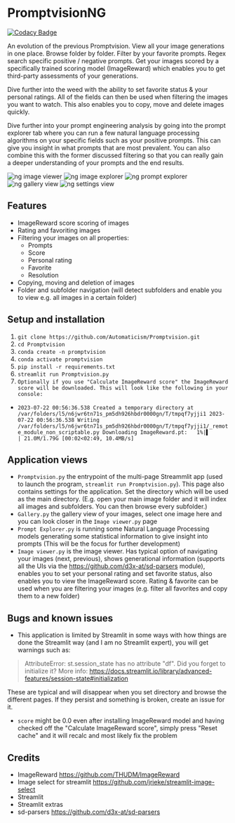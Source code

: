 # PromptvisionNG
[![Codacy Badge](https://app.codacy.com/project/badge/Grade/538da8df1fd74260bc4b783203ee9881)](https://app.codacy.com/gh/Automaticism/Promptvision/dashboard?utm_source=gh&utm_medium=referral&utm_content=&utm_campaign=Badge_grade)

An evolution of the previous Promptvision. View all your image generations in one place. Browse folder by folder. Filter by your favorite prompts. Regex search specific positive / negative prompts. Get your images scored by a specifically trained scoring model (ImageReward) which enables you to get third-party assessments of your generations.

Dive further into the weed with the ability to set favorite status & your personal ratings. All of the fields can then be used when filtering the images you want to watch. This also enables you to copy, move and delete images quickly.

Dive further into your prompt engineering analysis by going into the prompt explorer tab where you can run a few natural language processing algorithms on your specific fields such as your positive prompts. This can give you insight in what prompts that are most prevalent. You can also combine this with the former discussed filtering so that you can really gain a deeper understanding of your prompts and the end results.

![ng image viewer](https://github.com/Automaticism/Promptvision/assets/20763070/79cac5a4-7ef7-4bf4-8c35-87aa18bc8171)
![ng image explorer](https://github.com/Automaticism/Promptvision/assets/20763070/0998671a-e22d-4bfc-aa60-d2a6675d9f7b)
![ng prompt explorer](https://github.com/Automaticism/Promptvision/assets/20763070/70c66449-941c-4189-b083-46b6cf72193f)
![ng gallery view](https://github.com/Automaticism/Promptvision/assets/20763070/3cf84019-bead-4740-a446-e1b08499265d)
![ng settings view](https://github.com/Automaticism/Promptvision/assets/20763070/dc30882d-d110-451e-856b-5304a9312bc6)

## Features

- ImageReward score scoring of images
- Rating and favoriting images
- Filtering your images on all properties:
  - Prompts
  - Score
  - Personal rating
  - Favorite
  - Resolution
- Copying, moving and deletion of images
- Folder and subfolder navigation (will detect subfolders and enable you to view e.g. all images in a certain folder)

## Setup and installation

1. `git clone https://github.com/Automaticism/Promptvision.git`
2. `cd Promptvision`
3. `conda create -n promptvision`
4. `conda activate promptvision`
5. `pip install -r requirements.txt`
6. `streamlit run Promptvision.py`
7. `Optionally if you use "Calculate ImageReward score" the ImageReward score will be downloaded. This will look like the following in your console:`

- `2023-07-22 00:56:36.538 Created a temporary directory at /var/folders/l5/n6jwr6tn71s_pm5dh926hbdr0000gn/T/tmpqf7yjji1
 2023-07-22 00:56:36.538 Writing /var/folders/l5/n6jwr6tn71s_pm5dh926hbdr0000gn/T/tmpqf7yjji1/_remote_module_non_scriptable.py
 Downloading ImageReward.pt:   1%|▌                                             | 21.0M/1.79G [00:02<02:49, 10.4MB/s]
 `

## Application views

- `Promptvision.py` the entrypoint of the multi-page Streammlit app (used to launch the program, `streamlit run Promptvision.py`). This page also contains settings for the application. Set the directory which will be used as the main directory. (E.g. open your main image folder and it will index all images and subfolders. You can then browse every subfolder.)
- `Gallery.py` the gallery view of your images, select one image here and you can look closer in the `Image viewer.py` page
- `Prompt Explorer.py` is running some Natural Language Processing models generating some statistical information to give insight into prompts (This will be the focus for further development)
- `Image viewer.py` is the image viewer. Has typical option of navigating your images (next, previous), shows generational information (supports all the UIs via the <https://github.com/d3x-at/sd-parsers> module), enables you to set your personal rating and set favorite status, also enables you to view the ImageReward score. Rating & favorite can be used when you are filtering your images (e.g. filter all favorites and copy them to a new folder)

## Bugs and known issues

- This application is limited by Streamlit in some ways with how things are done the Streamlit way (and I am no Streamlit expert), you will get warnings such as:

> AttributeError: st.session_state has no attribute "df". Did you forget to initialize it? More info: <https://docs.streamlit.io/library/advanced-features/session-state#initialization>

These are typical and will disappear when you set directory and browse the different pages. If they persist and something is broken, create an issue for it.

- `score` might be 0.0 even after installing ImageReward model and having checked off the "Calculate ImageReward score", simply press "Reset cache" and it will recalc and most likely fix the problem

## Credits

- ImageReward <https://github.com/THUDM/ImageReward>
- Image select for streamlit <https://github.com/jrieke/streamlit-image-select>
- Streamlit
- Streamlit extras
- sd-parsers <https://github.com/d3x-at/sd-parsers>